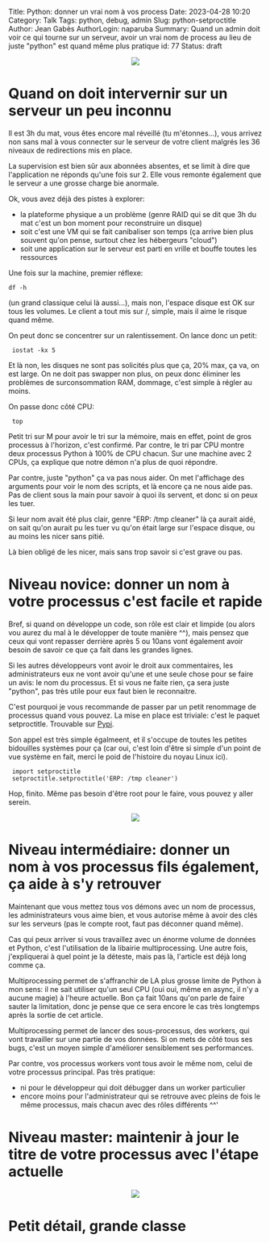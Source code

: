 Title: Python: donner un vrai nom à vos process
Date: 2023-04-28 10:20
Category: Talk
Tags: python, debug, admin
Slug: python-setproctitle
Author: Jean Gabès
AuthorLogin: naparuba
Summary: Quand un admin doit voir ce qui tourne sur un serveur, avoir un vrai nom de process au lieu de juste "python" est quand même plus pratique
id: 77
Status: draft

<center><img src='/images/77/article.png'></center>

# Quand on doit intervernir sur un serveur un peu inconnu
Il est 3h du mat, vous êtes encore mal réveillé (tu m'étonnes...), vous arrivez non sans mal à vous connecter sur le serveur de votre client malgrés les 36 niveaux de redirections mis en place. 

La supervision est bien sûr aux abonnées absentes, et se limit à dire que l'application ne réponds qu'une fois sur 2. Elle vous remonte également que le serveur a une grosse charge bie anormale.

Ok, vous avez déjà des pistes à explorer:

* la plateforme physique a un problème (genre RAID qui se dit que 3h du mat c'est un bon moment pour reconstruire un disque)
* soit c'est une VM qui se fait canibaliser son temps (ça arrive bien plus souvent qu'on pense, surtout chez les hébergeurs "cloud")
* soit une application sur le serveur est parti en vrille et bouffe toutes les ressources

Une fois sur la machine, premier réflexe:

    df -h

(un grand classique celui là aussi...), mais non, l'espace disque est OK sur tous les volumes. Le client a tout mis sur /, simple, mais il aime le risque quand même.

On peut donc se concentrer sur un ralentissement. On lance donc un petit:

     iostat -kx 5

Et là non, les disques ne sont pas solicités plus que ça, 20% max, ça va, on est large. On ne doit pas swapper non plus, on peux donc éliminer les problèmes de surconsommation RAM, dommage, c'est simple à régler au moins.

On passe donc côté CPU:

     top

Petit tri sur M pour avoir le tri sur la mémoire, mais en effet, point de gros processus à l'horizon, c'est confirmé. 
Par contre, le tri par CPU montre deux processus Python à 100% de CPU chacun. Sur une machine avec 2 CPUs, ça explique que notre démon n'a plus de quoi répondre.

Par contre, juste "python" ça va pas nous aider. On met l'affichage des arguments pour voir le nom des scripts, et là encore ça ne nous aide pas. Pas de client sous la main pour savoir à quoi ils servent, et donc si on peux les tuer.

Si leur nom avait été plus clair, genre "ERP: /tmp cleaner" là ça aurait aidé, on sait qu'on aurait pu les tuer vu qu'on était large sur l'espace disque, ou au moins les nicer sans pitié.

Là bien obligé de les nicer, mais sans trop savoir si c'est grave ou pas.

# Niveau novice: donner un nom à votre processus c'est facile et rapide
Bref, si quand on développe un code, son rôle est clair et limpide (ou alors vou aurez du mal à le développer de toute manière ^^), mais pensez que ceux qui vont repasser derrière après 5 ou 10ans vont également
avoir besoin de savoir ce que ça fait dans les grandes lignes.

Si les autres développeurs vont avoir le droit aux commentaires, les administrateurs eux ne vont avoir qu'une et une seule chose pour se faire un avis: le nom du processus. Et si vous ne faite rien, ça sera juste "python", 
pas très utile pour eux faut bien le reconnaitre.

C'est pourquoi je vous recommande de passer par un petit renommage de processus quand vous pouvez. La mise en place est triviale: c'est le paquet setproctitle. Trouvable sur [Pypi](https://pypi.org/project/setproctitle/).

Son appel est très simple égalmeent, et il s'occupe de toutes les petites bidouilles systèmes pour ça (car oui, c'est loin d'être si simple d'un point de vue système en fait, merci le poid de l'histoire du noyau Linux ici).

     import setproctitle
     setproctitle.setproctitle('ERP: /tmp cleaner')

Hop, finito. Même pas besoin d'être root pour le faire, vous pouvez y aller serein.


<center><img src='/images/common/maybe.gif'></center>

# Niveau intermédiaire: donner un nom à vos processus fils également, ça aide à s'y retrouver
Maintenant que vous mettez tous vos démons avec un nom de processus, les administrateurs vous aime bien, et vous autorise même à avoir des clés sur les serveurs (pas le compte root, faut pas déconner quand même).

Cas qui peux arriver si vous travaillez avec un énorme volume de données et Python, c'est l'utilisation de la libairie multiprocessing. Une autre fois, j'expliquerai à quel point je la déteste, mais pas là, l'article est déjà long comme ça.

Multiprocessing permet de s'affranchir de LA plus grosse limite de Python à mon sens: il ne sait utiliser qu'un seul CPU (oui oui, même en async, il n'y a aucune magie) à l'heure actuelle. Bon ça fait 10ans qu'on parle de faire
sauter la limitation, donc je pense que ce sera encore le cas très longtemps après la sortie de cet article.

Multiprocessing permet de lancer des sous-processus, des workers, qui vont travailler sur une partie de vos données. Si on mets de côté tous ses bugs, c'est un moyen simple d'améliorer sensiblement ses performances.

Par contre, vos processus workers vont tous avoir le même nom, celui de votre processus principal. Pas très pratique:

 * ni pour le développeur qui doit débugger dans un worker particulier
 * encore moins pour l'administrateur qui se retrouve avec pleins de fois le même processus, mais chacun avec des rôles différents ^^'



# Niveau master: maintenir à jour le titre de votre processus avec l'étape actuelle


<center><img src='/images/common/bug 2.gif'></center>


# Petit détail, grande classe


